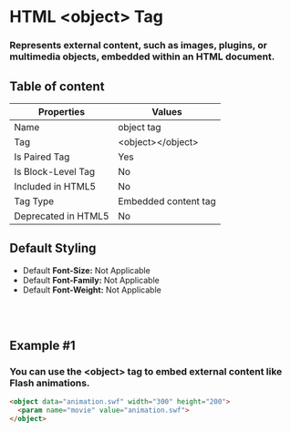 # HTML &lt;object&gt; Tag

### Represents external content, such as images, plugins, or multimedia objects, embedded within an HTML document.



## Table of content


| Properties            | Values                                                               |
|---------------------|----------------------------------------------------------------------|
| Name                | object tag                                                |
| Tag                 | &lt;object&gt;&lt;/object&gt;                                            |
| Is Paired Tag       | Yes                                                  |
| Is Block-Level Tag  | No                                |
| Included in HTML5   | No     |
| Tag Type            | Embedded content tag     |
| Deprecated in HTML5 | No     |


## Default Styling


-	Default **Font-Size:** Not Applicable
-	Default **Font-Family:** Not Applicable
-	Default **Font-Weight:** Not Applicable


<br>
<br>

## Example #1
### You can use the &lt;object&gt; tag to embed external content like Flash animations.
```html
<object data="animation.swf" width="300" height="200">
  <param name="movie" value="animation.swf">
</object>
``` 
<br>
<br>

